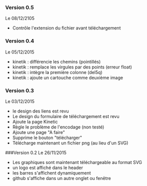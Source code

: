 ### Version 0.5
Le 08/12/2105

- Contrôle l'extension du fichier avant téléchargement

### Version 0.4
Le 05/12/2015

- kinetik : différencie les chemins (pointillés)
- kinetik : remplace les virgules par des points (erreur float)
- kinetik : intègre la première colonne (del5q)
- kinetik : ajoute un cartouche comme deuxième image

### Version 0.3
Le 03/12/2015

- le design des liens est revu
- Le design du formulaire de téléchargement est revu
- Ajoute la page Kinetic
- Règle le problème de l'encodage (non testé) 
- Ajoute une page "A faire"
- Supprime le bouton "télécharger"
- Télécharge maintenant un fichier png (au lieu d'un SVG)

###Version 0.2
Le 26/11/2015

- Les graphiques sont maintenant téléchargeable au format SVG
- un logo est affiché dans le header
- les barres s'affichent dynamiquement
- github s'affiche dans un autre onglet ou fenêtre


 
